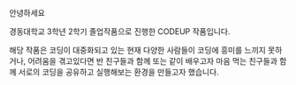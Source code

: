 안녕하세요

경동대학교 3학년 2학기 졸업작품으로 진행한 CODEUP 작품입니다.

해당 작품은 코딩이 대중화되고 있는 현재 다양한 사람들이 코딩에 흥미를 느끼지 못하거나, 어려움을 겪고있다면
반 친구들과 함께 또는 같이 배우고자 마음 먹는 친구들과 함께 서로의 코딩을 공유하고 실행해보는 환경을 만들고자 했습니다.


